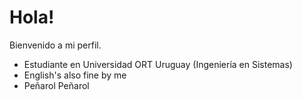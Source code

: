 # Hola!

Bienvenido a mi perfil.

- Estudiante en Universidad ORT Uruguay (Ingeniería en Sistemas)
- English's also fine by me
- Peñarol Peñarol

